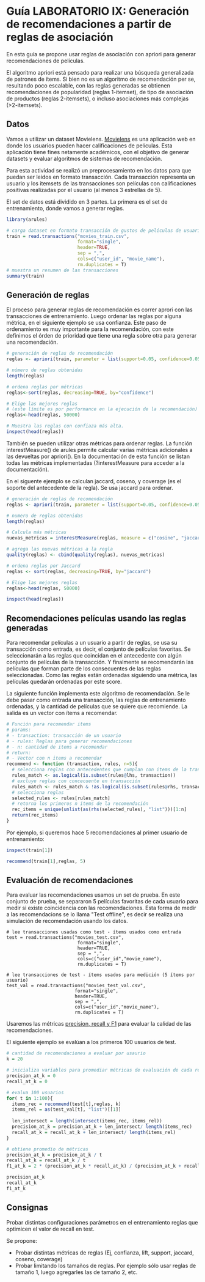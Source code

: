 # Guía LABORATORIO IX: Generación de recomendaciones a partir de reglas de asociación

En esta guía se propone usar reglas de asociación con apriori para generar recomendaciones de películas.

El algoritmo apriori está pensado para realizar una búsqueda generalizada de patrones de ítems. Si bien
no es un algoritmo de recomendación per se, resultando poco escalable, con las reglas generadas se obtienen recomendaciones
de  popularidad (reglas 1-itemset), de tipo de asociación de productos (reglas 2-itemsets), o incluso asociaciones más complejas
(>2-itemsets).

## Datos

Vamos a utilizar un dataset Movielens. [Movielens](https://movielens.org/) es una aplicación web en donde los usuarios pueden hacer calificaciones de películas.
Esta aplicación tiene fines netamente académicos, con el objetivo de generar datasets y evaluar algoritmos de sistemas de recomendación.

Para esta actividad se realizó un preprocesamiento en los datos para que puedan ser leidos en formato transacción.
Cada transacción representa un usuario y los itemsets de las transacciones son películas con calificaciones positivas realizadas
por el usuario (al menos 3 estrellas de 5).

El set de datos está dividido en 3 partes. La primera es el set de entrenamiento, donde vamos a generar reglas.

```R
library(arules)

# carga dataset en formato transacción de gustos de películas de usuarios.  
train = read.transactions("movies_train.csv",
                          format="single", 
                          header=TRUE,
                          sep = ",",
                          cols=c("user_id", "movie_name"),
                          rm.duplicates = T)
# muestra un resumen de las transacciones
summary(train)
```

## Generación de reglas

El proceso para generar reglas de recomendación es correr aprori con las transacciones de entrenamiento.
Luego ordenar las reglas por alguna métrica, en el siguiente ejemplo se usa confianza. Este paso de ordenamiento
es muy importante para la recomendación, con este definimos el órden de prioridad que tiene una regla sobre otra
para generar una recomendación.

```R
# generación de reglas de recomendación
reglas <- apriori(train, parameter = list(support=0.05, confidence=0.05, target = "rules", minlen=1, maxlen=2))

# número de reglas obtenidas
length(reglas)

# ordena reglas por métricas
reglas<-sort(reglas, decreasing=TRUE, by="confidence")

# Elige las mejores reglas
# (este límite es por performance en la ejecución de la recomendación)
reglas<-head(reglas, 50000)

# Muestra las reglas con confiaza más alta.
inspect(head(reglas))
```

También se pueden utilizar otras métricas para ordenar reglas. La función interestMeasure() de arules permite calcular varias
métricas adicionales a las devueltas por apriori(). En la documentación de esta función se listan todas las métricas
implementadas (?interestMeasure para acceder a la documentación).

En el siguente ejemplo se calculan jaccard, coseno, y coverage (es el soporte del antecedente de la regla). Se usa jaccard para ordenar.

```R
# generación de reglas de recomendación
reglas <- apriori(train, parameter = list(support=0.05, confidence=0.05, target = "rules", minlen=1, maxlen=2))

# numero de reglas obtenidas
length(reglas)

# Calcula más métricas
nuevas_metricas = interestMeasure(reglas, measure = c("cosine", "jaccard", "coverage"), transactions = train)

# agrega las nuevas métricas a la regla
quality(reglas) <- cbind(quality(reglas), nuevas_metricas)

# ordena reglas por Jaccard
reglas <- sort(reglas, decreasing=TRUE, by="jaccard")

# Elige las mejores reglas
reglas<-head(reglas, 50000)

inspect(head(reglas))

```

## Recomendaciones películas usando las reglas generadas

Para recomendar películas a un usuario a partir de reglas, se usa su transacción como entrada, es decir, el conjunto de
películas favoritas. Se seleccionarán a las reglas que coincidan en el antecedente con algún conjunto de
películas de la transacción. Y finalmente se recomendarán las películas que forman parte de los consecuentes de las reglas
seleccionadas. Como las reglas están ordenadas siguiendo una métrica, las películas quedarán ordenadas por este score.

La siguiente función implementa este algoritmo de recomendación. Se le debe pasar como entrada una transacción,
las reglas de entrenamiento ordenadas, y la cantidad de películas que se quiere que recomiende. La salida es un
vector con ítems a recomendar.

```R
# Función para recomendar items
# params:
# - transaction: transacción de un usuario
# - rules: Reglas para generar recomendaciones
# - n: cantidad de items a recomendar
# return:
# - Vector con n items a recomendar
recommend <- function (transaction, rules, n=5){
  # selecciona reglas con antecedentes que cumplan con items de la transacción
  rules_match <- as.logical(is.subset(rules@lhs, transaction))
  # excluye reglas con concecuente en transacción
  rules_match <- rules_match & !as.logical(is.subset(rules@rhs, transaction))
  # selecciona reglas
  selected_rules <- rules[rules_match]
  # retorna los primeros n items de la recomendación
  rec_items = unique(unlist(as(rhs(selected_rules), "list")))[1:n]
  return(rec_items)
}

```

Por ejemplo, si queremos hace 5 recomendaciones al primer usuario de entrenamiento:

```R
inspect(train[1])

recommend(train[1],reglas, 5)
```

## Evaluación de recomendaciones

Para evaluar las recomendaciones usamos un set de prueba. En este conjunto de prueba, se separaron 5 películas favoritas
de cada usuario para medir si existe coincidencia con las recomendaciones. Esta forma de medir a las recomendacions
se lo llama "Test offline", es decir se realiza una simulación de recomendación usando los datos.

```
# lee transacciones usadas como test - ítems usados como entrada
test = read.transactions("movies_test.csv",
                          format="single", 
                          header=TRUE,
                          sep = ",",
                          cols=c("user_id","movie_name"),
                          rm.duplicates = T)

# lee transacciones de test - ítems usados para medición (5 ítems por usuario)
test_val = read.transactions("movies_test_val.csv",
                         format="single", 
                         header=TRUE,
                         sep = ",",
                         cols=c("user_id","movie_name"),
                         rm.duplicates = T)

```

Usaremos las métricas [precision, recall y F1](https://en.wikipedia.org/wiki/Precision_and_recall)
para evaluar la calidad de las recomendaciones.

El siguiente ejemplo se evalúan a los primeros 100 usuarios de test.

```R
# cantidad de recomendaciones a evaluar por usaurio
k = 20

# inicializa variables para promediar métricas de evaluación de cada recomendación.
precision_at_k = 0
recall_at_k = 0

# evalua 100 usuarios
for( t in 1:100){ 
  items_rec = recommend(test[t],reglas, k)
  items_rel = as(test_val[t], "list")[[1]]
  
  len_intersect = length(intersect(items_rec, items_rel))
  precision_at_k = precision_at_k + len_intersect/ length(items_rec)
  recall_at_k = recall_at_k + len_intersect/ length(items_rel)
}

# obtiene promedio de métricas
precision_at_k = precision_at_k / t
recall_at_k = recall_at_k / t
f1_at_k = 2 * (precision_at_k * recall_at_k) / (precision_at_k + recall_at_k) 

precision_at_k
recall_at_k
f1_at_k
```

## Consignas

Probar distintas configuraciones parámetros en el entrenamiento reglas que optimicen el valor de recall en test.

Se propone:
- Probar distintas métricas de reglas (Ej, confianza, lift, support, jaccard, coseno, coverage)
- Probar limitando los tamaños de reglas. Por ejemplo sólo usar reglas de tamaño 1, luego agregarles las de tamaño 2, etc.



